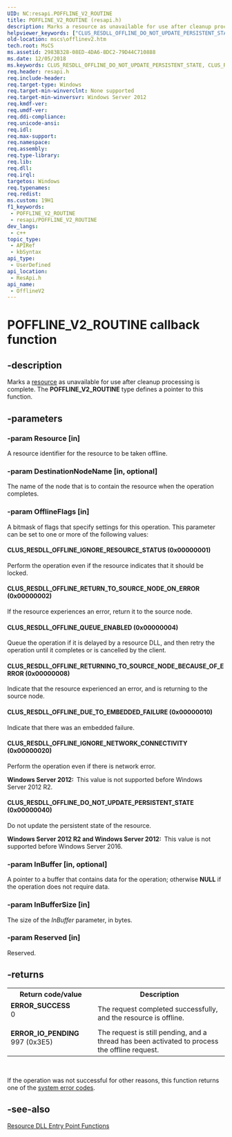```yaml
---
UID: NC:resapi.POFFLINE_V2_ROUTINE
title: POFFLINE_V2_ROUTINE (resapi.h)
description: Marks a resource as unavailable for use after cleanup processing is complete.
helpviewer_keywords: ["CLUS_RESDLL_OFFLINE_DO_NOT_UPDATE_PERSISTENT_STATE","CLUS_RESDLL_OFFLINE_DUE_TO_EMBEDDED_FAILURE","CLUS_RESDLL_OFFLINE_IGNORE_NETWORK_CONNECTIVITY","CLUS_RESDLL_OFFLINE_IGNORE_RESOURCE_STATUS","CLUS_RESDLL_OFFLINE_QUEUE_ENABLED","CLUS_RESDLL_OFFLINE_RETURNING_TO_SOURCE_NODE_BECAUSE_OF_ERROR","CLUS_RESDLL_OFFLINE_RETURN_TO_SOURCE_NODE_ON_ERROR","OfflineV2","OfflineV2 callback","OfflineV2 callback function [Failover Cluster]","POFFLINE_V2_ROUTINE","POFFLINE_V2_ROUTINE callback function [Failover Cluster]","mscs.offlinev2","resapi/OfflineV2","resapi/POFFLINE_V2_ROUTINE"]
old-location: mscs\offlinev2.htm
tech.root: MsCS
ms.assetid: 2983B328-08ED-4DA6-8DC2-79D44C710888
ms.date: 12/05/2018
ms.keywords: CLUS_RESDLL_OFFLINE_DO_NOT_UPDATE_PERSISTENT_STATE, CLUS_RESDLL_OFFLINE_DUE_TO_EMBEDDED_FAILURE, CLUS_RESDLL_OFFLINE_IGNORE_NETWORK_CONNECTIVITY, CLUS_RESDLL_OFFLINE_IGNORE_RESOURCE_STATUS, CLUS_RESDLL_OFFLINE_QUEUE_ENABLED, CLUS_RESDLL_OFFLINE_RETURNING_TO_SOURCE_NODE_BECAUSE_OF_ERROR, CLUS_RESDLL_OFFLINE_RETURN_TO_SOURCE_NODE_ON_ERROR, OfflineV2, OfflineV2 callback, OfflineV2 callback function [Failover Cluster], POFFLINE_V2_ROUTINE, POFFLINE_V2_ROUTINE callback function [Failover Cluster], mscs.offlinev2, resapi/OfflineV2, resapi/POFFLINE_V2_ROUTINE
req.header: resapi.h
req.include-header: 
req.target-type: Windows
req.target-min-winverclnt: None supported
req.target-min-winversvr: Windows Server 2012
req.kmdf-ver: 
req.umdf-ver: 
req.ddi-compliance: 
req.unicode-ansi: 
req.idl: 
req.max-support: 
req.namespace: 
req.assembly: 
req.type-library: 
req.lib: 
req.dll: 
req.irql: 
targetos: Windows
req.typenames: 
req.redist: 
ms.custom: 19H1
f1_keywords:
 - POFFLINE_V2_ROUTINE
 - resapi/POFFLINE_V2_ROUTINE
dev_langs:
 - c++
topic_type:
 - APIRef
 - kbSyntax
api_type:
 - UserDefined
api_location:
 - ResApi.h
api_name:
 - OfflineV2
---
```


# POFFLINE_V2_ROUTINE callback function


## -description

Marks a <a href="/previous-versions/windows/desktop/mscs/resources">resource</a> as unavailable for use after cleanup 
    processing is complete. The <b>POFFLINE_V2_ROUTINE</b> type defines a pointer to 
    this function.

## -parameters

### -param Resource [in]

A resource identifier for the resource to be taken offline.

### -param DestinationNodeName [in, optional]

The name of the node that is to contain the resource when the operation completes.

### -param OfflineFlags [in]

A bitmask of flags that specify settings for this operation. This parameter can be set to one or more  of the following values:



#### CLUS_RESDLL_OFFLINE_IGNORE_RESOURCE_STATUS (0x00000001)

Perform the operation even if the resource indicates that it should be locked.



#### CLUS_RESDLL_OFFLINE_RETURN_TO_SOURCE_NODE_ON_ERROR (0x00000002)

If the resource experiences an error, return it to the source node.



#### CLUS_RESDLL_OFFLINE_QUEUE_ENABLED (0x00000004)

Queue the operation if it is delayed by a resource DLL, and then retry the operation until it completes or is cancelled by the client.



#### CLUS_RESDLL_OFFLINE_RETURNING_TO_SOURCE_NODE_BECAUSE_OF_ERROR (0x00000008)

Indicate that the resource experienced an error, and is returning  to the source node.



#### CLUS_RESDLL_OFFLINE_DUE_TO_EMBEDDED_FAILURE (0x00000010)

Indicate that there was an embedded failure.



#### CLUS_RESDLL_OFFLINE_IGNORE_NETWORK_CONNECTIVITY (0x00000020)

Perform the operation even if there is network error.

<b>Windows Server 2012:  </b>This value is not supported before Windows Server 2012 R2.



#### CLUS_RESDLL_OFFLINE_DO_NOT_UPDATE_PERSISTENT_STATE (0x00000040)

Do not update the persistent state of the resource.

<b>Windows Server 2012 R2 and Windows Server 2012:  </b>This value is not supported before Windows Server 2016.

### -param InBuffer [in, optional]

A pointer to a buffer that contains  data for the operation; otherwise <b>NULL</b> if the operation does not require data.

### -param InBufferSize [in]

The size of the <i>InBuffer</i> parameter, in bytes.

### -param Reserved [in]

Reserved.

## -returns

<table>
<tr>
<th>Return code/value</th>
<th>Description</th>
</tr>
<tr>
<td width="40%">
<dl>
<dt><b>ERROR_SUCCESS</b></dt>
<dt>0</dt>
</dl>
</td>
<td width="60%">
The request completed successfully, and the resource is offline.

</td>
</tr>
<tr>
<td width="40%">
<dl>
<dt><b>ERROR_IO_PENDING</b></dt>
<dt>997 (0x3E5)</dt>
</dl>
</td>
<td width="60%">
The request is still pending, and a thread has been activated to process the offline request.

</td>
</tr>
</table>
 

If the operation was not successful for other reasons, 
       this function returns one of the 
       <a href="/windows/desktop/Debug/system-error-codes">system error codes</a>.

## -see-also

<a href="/previous-versions/windows/desktop/mscs/resource-dll-entry-point-functions">Resource DLL Entry Point Functions</a>